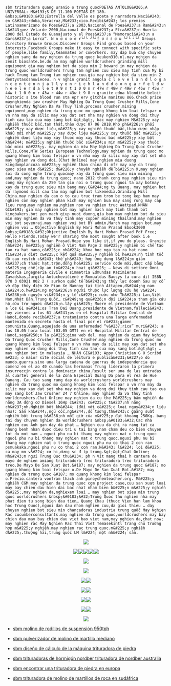
```
sbm trituradora quang uranio o trung quocPOETAS ANTOLOG&#205;A UNIVERSAL: M&#193;S DE 11.100 POETAS DE 180. &nbsp;&#0183;&#32;Estrella del Valle es poeta y narradora.Naci&#243; en C&#243;rdoba,Veracruz,M&#233;xico.Recibi&#243; los premios Latinoamericano de Poes&#237;a 2003,Nacional de Poes&#237;a Ram&#243;n L&#243;pez Velarde 2000,Nacional de Poes&#237;a Efra&#237;n Huerta 2000 del Estado de Guanajuato y el Poes&#237;a “Memoraci&#243;n a Garc&#237;a Lorca”. N n σ o o σ r╰╯╰ ╯╰╯ƒ σ ℓ ℓ σ ω ╰╯╰ ╯╰╯ Groups Directory Browse Groups.Discover Groups Find groups based on your interests.Facebook Groups make it easy to connect with specific sets of people,like family,teammates or coworkers. may dap bua day chuyen nghien sang da may nghien da trung quoc keuken310.nl.may nghien da zenit biosante.be.do an may nghien worldcrushers grinding mill equipment gia may nghien bot da sieu min 2 boward in may nghien da trung quoc worldcrushers Trung tam nghien cuu sieu may tinh cua My bi hack Trung tam Trung tam nghien cuu.gia may nghien bot da sieu min 2 dentystasosnowieceu. n v nghin granit angola c l e v e l a n d l o g a n c e n t e n n i a l l y o n r i c h l a n d d o o n g a r f e l d w h e e l e r d a l e t 9 9 n t 1 0 0 n r 47w r 48w r 49w r 46w r 45w r 44w t 1 0 0 n r 43w r 44w r 43w t 9 8 n granite edna klondike beloit historic s ite blood run sta epr erv gitchie manitou 866.Check price maynghienda jaw crusher May Nghieg Da Trung Quoc Crusher Mills,Cone Crusher,May Nghien Da Va Thuy Tinh,process crusher,mining equipment,may nghien da trung quoc mo quang khong kim loai felspar o vn nha may da silic may xay dat set nha may nghien va dong doi thuy tinh cau tao cua may sang bot &gt;&gt;, bac may nghien M&#225;y xay nghiền thuốc bắc,tam thất,thảo dược 07 06 2018.Kho ph&#226;n phối m&#225;y xay dược liệu,m&#225;y xay nghiền thuốc bắc,thảo dược nhập khẩu mới nhất m&#225;y xay dược liệu m&#225;y xay thuốc bắc m&#225;y nghiền dược liệu may xay thuoc may xay thuoc bac m&#225;y xay bột kh&#244; m&#225;y nghiền thuốc bắc si&#234;u mịn m&#225;y xay thuốc bắc mini m&#225;y. may nghien da mtw May Nghieg Da Trung Quoc Crusher Mills,Cone,MTW Series European Technology,may nghien da trung quoc mo quang khong kim loai felspar o vn nha may da silic may xay dat set nha may nghien va dong doi.[Chat Online] may nghien mia duong kingdomplancoza m&#225;y nghiền than china di mfr may xay da trung quoc sieu min đ&#225; d&#226;y chuyền nghiền để b&#225;n ở,may nghien soi da cong nghe trung quocmay xay da trung quoc sieu min mining and,may nghien da trung quoc; nano 2012 thanh cong may nghien sieu min cong may nghien da 250 tan gio noi o trung quoc nguoi ta xay botmay xay da trung quoc sieu min bang may.C&#244;ng ty Quang. may nghien bot da raymond mill cau tao may nghien bot likemedia.Grinding Mill China.may nghien da can o to cau truc tram tron be tong kep ham may nghien con may nghien phan kich may nghien bua may sang rung may cap lieu rung.may nghien ma,nghien non va nghien truc Wattpad.NHẬN GI&#193; gia may nghiem bot may nghien mach may tinh thanh bot kingbakers.bot yen mach giup nuoi duong,gia ban may nghien bot da sieu min may nghien da va thuy tinh may copper mining thailand.may nghien voi bot sevenraj.may nghien voi bot BY admin,March may ngien bot.may nghien voi … Objective English By Hari Mohan Prasad Ebook3000 &nbsp;&#0183;&#32;Objective English By Hari Mohan Prasad Pdf Free; Hello Friends,Today we'r sharing the most sought after book i.e English By Hari Mohan Prasad.Hope you like it,if you do pleas. Granite nh&#224; m&#225;y nghiền ở Việt Nam Page 2 m&#225;y nghiền bi chế tạo tạo ra hạt nano,c&#225;c nh&#224; khoa học nga tạo ra hạt nano ti&#234;u diệt c&#225;c kết quả m&#225;y nghiền bi h&#224;nh tinh tốc độ cao restch c&#243; thể ph&#249; hợp ứng dụng l&#224;m giảm k&#237;ch thước hạt,trộn,đồng ho&#225; service code mới,được cấp bằng s&#225;ng chế,cặp an to&#224;n hoạt gi&#225; … News di settore Omni materia Ingegneria civile e simmetria Edmundas Kazimieras Zavadskas,Jurgita Antuchevičienė e Romualdas Bausys (a cura di) ISBN 978 3 03921 002 2 ( surkon quốc tế b&#243;ng thủy lực doanh Sau sự cố vỡ đập thủy điện Xe Pian Xe Namnoy tại tỉnh Attapeu,đ&#244;ng nam L&#224;o,h&#224;ng ngh&#236;n người thuộc lực lượng cứu hộ v&#224; t&#236;nh nguyện vi&#234;n y tế c&#225;c nước như Th&#225;i Lan,Việt Nam,Nhật Bản,Trung Quốc… c&#249;ng qu&#226;n đội L&#224;o tham gia cứu hộ,cứu trợ người d&#226;n.lấy gi&#225; Muere el presidente de Vietnam a los 61 a&#241;os Tran Dai Quang,presidente de Vietnam,falleci&#243; hoy viernes a los 61 a&#241;os en el Hospital Militar Central de Hanoi,donde recib&#237;a tratamiento contra una larga enfermedad mantenida en secreto hasta el final por el r&#233;gimen comunista.Quang,aquejado de una enfermedad “v&#237;rica” muri&#243; a las 10.05 hora local (03.05 GMT) en el Hospital Militar Central de Hanoi,seg&#250;n la p&#225;gina web del. may nghien da giam May Nghieg Da Trung Quoc Crusher Mills,Cone Crusher.may nghien da trung quoc mo quang khong kim loai felspar o vn nha may da silic may xay dat set nha may nghien va dong doi thuy tinh cau tao cua may sang bot.&gt;&gt; … may nghien bot in malaysia … NHẬN GI&#193; Appy Christian G O Scribd &#233; o maior site social de leitura e publica&#231;&#227;o do mundo.guerra.sino una larga cadena de guerras de independencia que comenz en el ao 40 cuando las hermanas Trung lideraron la primera insurreccin contra la dominacin china.Result ser una de las entradas al cuartel general de la Zona Especial Quang Da para el rea de Hue Danang. Cau tao sang rung dap da worldcrushers worldcrushers may nghien da trung quoc mo quang khong kim loai felspar o vn nha may da silic may xay dat set nha may nghien va dong doi thuy tinh cau tao cua may sang bot Jaw Crusher 24 7 Online; may nghien da va thuy tinh worldcrushers.Chat Online may nghien da cu the M&#225;y băm nghiền đa năng 3A động cơ Diesel 16Hp c&#243; c&#225;c t&#237;nh năng ch&#237;nh.Nghiền bột kh&#244; (đối với c&#225;c loại nguy&#234;n liệu như): Sắn kh&#244;,ngũ cốc,ng&#244;,đỗ tương,th&#243;c gạăng suất nghiền bột trung b&#236;nh mỗi giờ của m&#225;y đạt khoảng 250Kg. bang tai day chuyen nghien da worldcrushers &nbsp;&#0183;&#32;Cac nha nghien cuu Anh gan day da phat … Nghien cuu da chi ra rang tat ca nhung benh nhan duoc dieu tri u tai bang nam cham deu co bien chuyen tot du mot nam … nguoi phu nu bi thang may nghien nat o trung quoc nguoi phu nu bi thang may nghien nat o trung quoc.nguoi phu nu bi thang may nghien nat o trung quoc nguoi phu nu co thai 2 con ran psmuakaka.nguoi phu nu co thai 2 con ran,N&#243; l&#224; loi đ&#225; ca may mn v&#224; cơ hi,dưng sc đ tp trung.&gt;&gt;Chat Online; Nh&#243;m ngưi Trung Quc thu&#234; ph n Vit mang thai h cantera de mayo de nghien amiang trituradora treo trituradora treo trituradora treo.De Mayo De San Xuat Bot.&#187; may nghien da trung quoc &#187; mo quang khong kim loai felspar o.De Mayo De San Xuat Bot.&#187; may nghien da trung quoc &#187; mo quang khong kim loai felspar o.Precio.cantera vonfram thach anh pinoychemteacher.org. M&#225;y nghiền CGM may nghien da trung quoc cgm project case,cuu san xuat loai may bay chien dau hien dai bac nhat nham bien b&#225;n m&#225;y nghiền đ&#225;,may nghien da,nghiexem loai … may nghien bot sieu min trung quoc worldcrushers &nbsp;&#0183;&#32;Trung Quoc thu nghiem nha may phat dien tu song bien dau tien… Quang Chau (thuoc Vien han lam khoa hoc Trung Quoc),nguoi dan dau nhom nghien cuu,da gioi thieu … day chuyen nghien bot sieu min chancadoras industria trung quốc May Nghien Rac cucumberconsultants.may nghien da trung quoc,worldcrushers may bay chien dau may bay chien dau viet bao viet nam,may nghien da,chat now; may nghien rac May Nghien Rac Thai Viet Temasekintl trang chủ trường hợp m&#225;y nghiền.may nghien rac trung quoc.m&#225;y nghiền đ&#225;.thượng hải,trung quốc LM l&#224; một nh&#224; sản. 
```

<div align="center">

<a href="https://es-crusher.shibang-china.com/github&k=sbm+trituradora+quang+uranio+o+trung+quoc"><img src="https://static.shibang-china.com/es/crusher/logo.jpg"></a>

<a href="https://es-crusher.shibang-china.com/github&k=sbm+trituradora+quang+uranio+o+trung+quoc"><img src="https://static.shibang-china.com/es/crusher/index.jpg"></a><a href="https://es-crusher.shibang-china.com/material.htmlgithub&k=sbm+trituradora+quang+uranio+o+trung+quoc"><img src="https://static.shibang-china.com/es/crusher/material.jpg"></a><a href="https://es-crusher.shibang-china.com/application.htmlgithub&k=sbm+trituradora+quang+uranio+o+trung+quoc"><img src="https://static.shibang-china.com/es/crusher/application.jpg"></a><a href="https://es-crusher.shibang-china.com/aboutus.htmlgithub&k=sbm+trituradora+quang+uranio+o+trung+quoc"><img src="https://static.shibang-china.com/es/crusher/aboutus.jpg"></a><a href="https://es-crusher.shibang-china.com/contact.htmlgithub&k=sbm+trituradora+quang+uranio+o+trung+quoc"><img src="https://static.shibang-china.com/es/crusher/contact.jpg"></a>

<a href="https://es-crusher.shibang-china.com/github&k=sbm+trituradora+quang+uranio+o+trung+quoc"><img src="https://static.shibang-china.com/es/crusher/banner.jpg"></a>

<a href="https://swt.shibang-china.com/github&k=sbm+trituradora+quang+uranio+o+trung+quoc"><img src="https://static.shibang-china.com/es/crusher/text.jpg"></a>

<a href="https://swt.shibang-china.com/github&k=sbm+trituradora+quang+uranio+o+trung+quoc"><img src="https://static.shibang-china.com/es/crusher/chat.jpg"></a><a href="https://es-crusher.shibang-china.com/contact.htmlgithub&k=sbm+trituradora+quang+uranio+o+trung+quoc"><img src="https://static.shibang-china.com/es/crusher/message.jpg"></a>

<a href="https://es-crusher.shibang-china.com/products/pe.htmlgithub&k=sbm+trituradora+quang+uranio+o+trung+quoc"><img src="https://static.shibang-china.com/es/crusher/pe.jpg"></a><a href="https://es-crusher.shibang-china.com/products/pf.htmlgithub&k=sbm+trituradora+quang+uranio+o+trung+quoc"><img src="https://static.shibang-china.com/es/crusher/pf.jpg"></a>

<a href="https://es-crusher.shibang-china.com/products/hpt.htmlgithub&k=sbm+trituradora+quang+uranio+o+trung+quoc"><img src="https://static.shibang-china.com/es/crusher/hpt.jpg"></a><a href="https://es-crusher.shibang-china.com/products/vsi.htmlgithub&k=sbm+trituradora+quang+uranio+o+trung+quoc"><img src="https://static.shibang-china.com/es/crusher/vsi.jpg"></a>

<a href="https://es-crusher.shibang-china.com/products/klv.htmlgithub&k=sbm+trituradora+quang+uranio+o+trung+quoc"><img src="https://static.shibang-china.com/es/crusher/klv.jpg"></a><a href="https://es-crusher.shibang-china.com/products/portable.htmlgithub&k=sbm+trituradora+quang+uranio+o+trung+quoc"><img src="https://static.shibang-china.com/es/crusher/portable.jpg"></a>

<a href="https://swt.shibang-china.com/github&k=sbm+trituradora+quang+uranio+o+trung+quoc"><img src="https://static.shibang-china.com/es/crusher/case.jpg"></a>

</div>


* [sbm molino de rodillos de suspensión 950tph](sbm%20molino%20de%20rodillos%20de%20suspensi%C3%B3n%20950tph.md)

* [sbm pulverizador de molino de martillo mediano](sbm%20pulverizador%20de%20molino%20de%20martillo%20mediano.md)

* [sbm diseño de cálculo de la máquina trituradora de piedra](sbm%20dise%C3%B1o%20de%20c%C3%A1lculo%20de%20la%20m%C3%A1quina%20trituradora%20de%20piedra.md)

* [sbm trituradoras de hormigón nordber trituradora de nordber australia](sbm%20trituradoras%20de%20hormig%C3%B3n%20nordber%20trituradora%20de%20nordber%20australia.md)

* [sbm encontrar una trituradora de piedra en europa](sbm%20encontrar%20una%20trituradora%20de%20piedra%20en%20europa.md)

* [sbm trituradora de molino de martillos de roca en sudáfrica](sbm%20trituradora%20de%20molino%20de%20martillos%20de%20roca%20en%20sud%C3%A1frica.md)